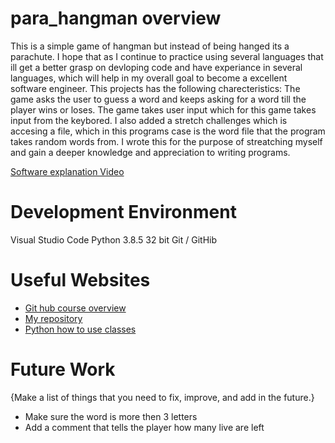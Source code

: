 # para_hangman overview
This is a simple game of hangman but instead of being hanged its a parachute. I hope that as I continue to practice using several languages that ill get a better grasp on devloping code and have experiance in several languages, which will help in my overall goal to become a excellent software engineer. This projects has the following charecteristics:
The game asks the user to guess a word and keeps asking for a word till the player wins or loses. The game takes user input which for this game takes input from the keybored. 
I also added a stretch challenges which is accesing a file, which in this programs case is the word file that the program takes random words from.
I wrote this for the purpose of streatching myself and gain a deeper knowledge and appreciation to writing programs. 



[Software explanation Video](https://youtu.be/2NU92wlDbfc)


# Development Environment
Visual Studio Code
Python 3.8.5 32 bit
Git / GitHib

# Useful Websites

* [Git hub course overview](https://byui-cse.github.io/cse310-course/lesson01/01-prove.html)
* [My repository](https://github.com/ghostrider86/para_hangman)
* [Python how to use classes](https://www.w3schools.com/python/python_classes.asp)


# Future Work

{Make a list of things that you need to fix, improve, and add in the future.}
* Make sure the word is more then 3 letters
* Add a comment that tells the player how many live are left
